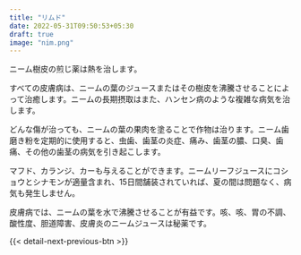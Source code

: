 ```yaml
---
title: "リムド"
date: 2022-05-31T09:50:53+05:30
draft: true
image: "nim.png"
---
```


ニーム樹皮の煎じ薬は熱を治します。

すべての皮膚病は、ニームの葉のジュースまたはその樹皮を沸騰させることによって治癒します。ニームの長期摂取はまた、ハンセン病のような複雑な病気を治します。

どんな傷が治っても、ニームの葉の果肉を塗ることで作物は治ります。ニーム歯磨き粉を定期的に使用すると、虫歯、歯茎の炎症、痛み、歯茎の膿、口臭、歯痛、その他の歯茎の病気を引き起こします。


マフド、カランジ、カーも与えることができます。ニームリーフジュースにコショウとシナモンが適量含まれ、15日間舗装されていれば、夏の間は問題なく、病気も発生しません。

皮膚病では、ニームの葉を水で沸騰させることが有益です。咳、咳、胃の不調、酸性度、胆道障害、皮膚炎のニームジュースは秘薬です。

{{< detail-next-previous-btn >}}